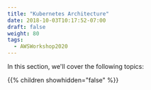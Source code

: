 ```yaml
---
title: "Kubernetes Architecture"
date: 2018-10-03T10:17:52-07:00
draft: false
weight: 80
tags:
  - AWSWorkshop2020
---
```


In this section, we'll cover the following topics:

{{% children showhidden="false" %}}
